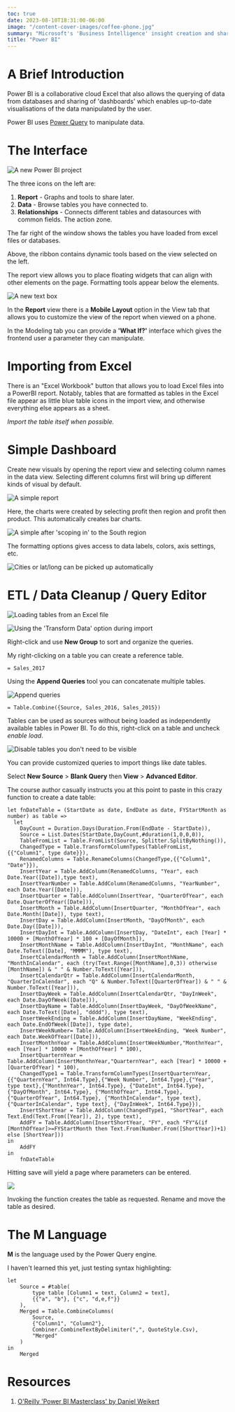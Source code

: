 ```yaml
---
toc: true
date: 2023-08-10T18:31:00-06:00
image: "/content-cover-images/coffee-phone.jpg"
summary: "Microsoft's 'Business Intelligence' insight creation and sharing tool."
title: "Power BI"
---
```


# A Brief Introduction

Power BI is a collaborative cloud Excel that also allows the querying of data from databases and sharing of 'dashboards' which enables up-to-date visualisations of the data manipulated by the user.

Power BI uses [Power Query](https://learn.microsoft.com/en-us/power-query/) to manipulate data.

# The Interface

![A new Power BI project](/images/powerbi/powerbi.png)

The three icons on the left are:

1. **Report** - Graphs and tools to share later.
2. **Data** - Browse tables you have connected to.
3. **Relationships** - Connects different tables and datasources with common fields. The action zone.

The far right of the window shows the tables you have loaded from excel files or databases.

Above, the ribbon contains dynamic tools based on the view selected on the left.

The report view allows you to place floating widgets that can align with other elements on the page. Formatting tools appear below the elements.

![A new text box](/images/powerbi/textbox.png)

In the **Report** view there is a **Mobile Layout** option in the View tab that allows you to customize the view of the report when viewed on a phone.

In the Modeling tab you can provide a **'What If?'** interface which gives the frontend user a parameter they can manipulate.

# Importing from Excel

There is an "Excel Workbook" button that allows you to load Excel files into a PowerBI report. Notably, tables that are formatted as tables in the Excel file appear as little blue table icons in the import view, and otherwise everything else appears as a sheet.

_Import the table itself when possible._

# Simple Dashboard

Create new visuals by opening the report view and selecting column names in the data view. Selecting different columns first will bring up different kinds of visual by default.

![A simple report](/images/powerbi/simple-report-1.png)

Here, the charts were created by selecting profit then region and profit then product. This automatically creates bar charts.

![A simple after 'scoping in' to the South region](/images/powerbi/simple-report-2.png)

The formatting options gives access to data labels, colors, axis settings, etc.

![Cities or lat/long can be picked up automatically](/images/powerbi/cities.png)

# ETL / Data Cleanup / Query Editor

<!-- Video 5 5:00 -->

![Loading tables from an Excel file](/images/powerbi/load-data.png)

![Using the 'Transform Data' option during import](/images/powerbi/query-editor-1.png)

Right-click and use **New Group** to sort and organize the queries.

My right-clicking on a table you can create a reference table.

```pq
= Sales_2017
```

Using the **Append Queries** tool you can concatenate multiple tables.

![Append queries](/images/powerbi/append-queries.png)

```pq
= Table.Combine({Source, Sales_2016, Sales_2015})
```

Tables can be used as sources without being loaded as independently available tables in Power BI. To do this, right-click on a table and uncheck _enable load_.

![Disable tables you don't need to be visible](/images/powerbi/disable-load.png)

You can provide customized queries to import things like date tables.

Select **New Source** > **Blank Query** then **View** > **Advanced Editor**.

The course author casually instructs you at this point to paste in this crazy function to create a date table:

```pq
let fnDateTable = (StartDate as date, EndDate as date, FYStartMonth as number) as table =>
  let
    DayCount = Duration.Days(Duration.From(EndDate - StartDate)),
    Source = List.Dates(StartDate,DayCount,#duration(1,0,0,0)),
    TableFromList = Table.FromList(Source, Splitter.SplitByNothing()),
    ChangedType = Table.TransformColumnTypes(TableFromList,{{"Column1", type date}}),
    RenamedColumns = Table.RenameColumns(ChangedType,{{"Column1", "Date"}}),
    InsertYear = Table.AddColumn(RenamedColumns, "Year", each Date.Year([Date]),type text),
    InsertYearNumber = Table.AddColumn(RenamedColumns, "YearNumber", each Date.Year([Date])),
    InsertQuarter = Table.AddColumn(InsertYear, "QuarterOfYear", each Date.QuarterOfYear([Date])),
    InsertMonth = Table.AddColumn(InsertQuarter, "MonthOfYear", each Date.Month([Date]), type text),
    InsertDay = Table.AddColumn(InsertMonth, "DayOfMonth", each Date.Day([Date])),
    InsertDayInt = Table.AddColumn(InsertDay, "DateInt", each [Year] * 10000 + [MonthOfYear] * 100 + [DayOfMonth]),
    InsertMonthName = Table.AddColumn(InsertDayInt, "MonthName", each Date.ToText([Date], "MMMM"), type text),
    InsertCalendarMonth = Table.AddColumn(InsertMonthName, "MonthInCalendar", each (try(Text.Range([MonthName],0,3)) otherwise [MonthName]) & " " & Number.ToText([Year])),
    InsertCalendarQtr = Table.AddColumn(InsertCalendarMonth, "QuarterInCalendar", each "Q" & Number.ToText([QuarterOfYear]) & " " & Number.ToText([Year])),
    InsertDayWeek = Table.AddColumn(InsertCalendarQtr, "DayInWeek", each Date.DayOfWeek([Date])),
    InsertDayName = Table.AddColumn(InsertDayWeek, "DayOfWeekName", each Date.ToText([Date], "dddd"), type text),
    InsertWeekEnding = Table.AddColumn(InsertDayName, "WeekEnding", each Date.EndOfWeek([Date]), type date),
    InsertWeekNumber= Table.AddColumn(InsertWeekEnding, "Week Number", each Date.WeekOfYear([Date])),
    InsertMonthnYear = Table.AddColumn(InsertWeekNumber,"MonthnYear", each [Year] * 10000 + [MonthOfYear] * 100),
    InsertQuarternYear = Table.AddColumn(InsertMonthnYear,"QuarternYear", each [Year] * 10000 + [QuarterOfYear] * 100),
    ChangedType1 = Table.TransformColumnTypes(InsertQuarternYear,{{"QuarternYear", Int64.Type},{"Week Number", Int64.Type},{"Year", type text},{"MonthnYear", Int64.Type}, {"DateInt", Int64.Type}, {"DayOfMonth", Int64.Type}, {"MonthOfYear", Int64.Type}, {"QuarterOfYear", Int64.Type}, {"MonthInCalendar", type text}, {"QuarterInCalendar", type text}, {"DayInWeek", Int64.Type}}),
    InsertShortYear = Table.AddColumn(ChangedType1, "ShortYear", each Text.End(Text.From([Year]), 2), type text),
    AddFY = Table.AddColumn(InsertShortYear, "FY", each "FY"&(if [MonthOfYear]>=FYStartMonth then Text.From(Number.From([ShortYear])+1) else [ShortYear]))
in
    AddFY
in
    fnDateTable
```

Hitting save will yield a page where parameters can be entered.

![](/images/powerbi/date-table-function.png)

Invoking the function creates the table as requested. Rename and move the table as desired.

# The M Language

**M** is the language used by the Power Query engine.

I haven't learned this yet, just testing syntax highlighting:

```pq
let
    Source = #table(
        type table [Column1 = text, Column2 = text],
        {{"a", "b"}, {"c", "d,e,f"}}
    ),
    Merged = Table.CombineColumns(
        Source,
        {"Column1", "Column2"},
        Combiner.CombineTextByDelimiter(",", QuoteStyle.Csv),
        "Merged"
    )
in
    Merged
```

# Resources

1. [O'Reilly 'Power BI Masterclass' by Daniel Weikert](https://learning.oreilly.com/videos/power-bi-masterclass/9781789533095/)
